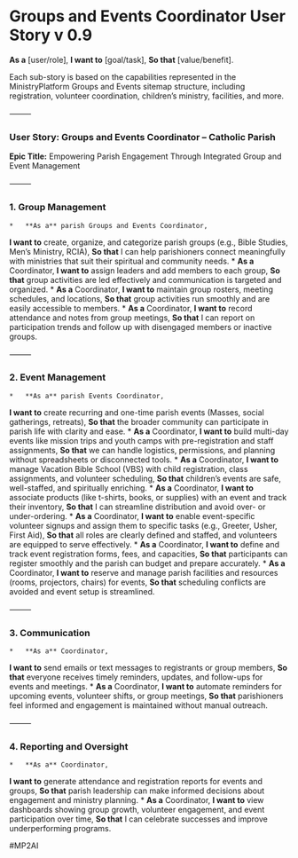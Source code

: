 # Groups and Events Coordinator User Story v 0.9

**As a** [user/role], **I want to** [goal/task], **So that** [value/benefit].

Each sub-story is based on the capabilities represented in the MinistryPlatform Groups and Events sitemap structure, including registration, volunteer coordination, children’s ministry, facilities, and more.

⸻

### User Story: Groups and Events Coordinator – Catholic Parish

**Epic Title:** Empowering Parish Engagement Through Integrated Group and Event Management

⸻

### 1. Group Management
	* 	**As a** parish Groups and Events Coordinator,
**I want to** create, organize, and categorize parish groups (e.g., Bible Studies, Men’s Ministry, RCIA),
**So that** I can help parishioners connect meaningfully with ministries that suit their spiritual and community needs.
	* 	**As a** Coordinator,
**I want to** assign leaders and add members to each group,
**So that** group activities are led effectively and communication is targeted and organized.
	* 	**As a** Coordinator,
**I want to** maintain group rosters, meeting schedules, and locations,
**So that** group activities run smoothly and are easily accessible to members.
	* 	**As a** Coordinator,
**I want to** record attendance and notes from group meetings,
**So that** I can report on participation trends and follow up with disengaged members or inactive groups.

⸻

### 2. Event Management
	* 	**As a** parish Events Coordinator,
**I want to** create recurring and one-time parish events (Masses, social gatherings, retreats),
**So that** the broader community can participate in parish life with clarity and ease.
	* 	**As a** Coordinator,
**I want to** build multi-day events like mission trips and youth camps with pre-registration and staff assignments,
**So that** we can handle logistics, permissions, and planning without spreadsheets or disconnected tools.
	* 	**As a** Coordinator,
**I want to** manage Vacation Bible School (VBS) with child registration, class assignments, and volunteer scheduling,
**So that** children’s events are safe, well-staffed, and spiritually enriching.
	* 	**As a** Coordinator,
**I want to** associate products (like t-shirts, books, or supplies) with an event and track their inventory,
**So that** I can streamline distribution and avoid over- or under-ordering.
	* 	**As a** Coordinator,
**I want to** enable event-specific volunteer signups and assign them to specific tasks (e.g., Greeter, Usher, First Aid),
**So that** all roles are clearly defined and staffed, and volunteers are equipped to serve effectively.
	* 	**As a** Coordinator,
**I want to** define and track event registration forms, fees, and capacities,
**So that** participants can register smoothly and the parish can budget and prepare accurately.
	* 	**As a** Coordinator,
**I want to** reserve and manage parish facilities and resources (rooms, projectors, chairs) for events,
**So that** scheduling conflicts are avoided and event setup is streamlined.

⸻

### 3. Communication
	* 	**As a** Coordinator,
**I want to** send emails or text messages to registrants or group members,
**So that** everyone receives timely reminders, updates, and follow-ups for events and meetings.
	* 	**As a** Coordinator,
**I want to** automate reminders for upcoming events, volunteer shifts, or group meetings,
**So that** parishioners feel informed and engagement is maintained without manual outreach.

⸻

### 4. Reporting and Oversight
	* 	**As a** Coordinator,
**I want to** generate attendance and registration reports for events and groups,
**So that** parish leadership can make informed decisions about engagement and ministry planning.
	* 	**As a** Coordinator,
**I want to** view dashboards showing group growth, volunteer engagement, and event participation over time,
**So that** I can celebrate successes and improve underperforming programs.

#MP2AI
